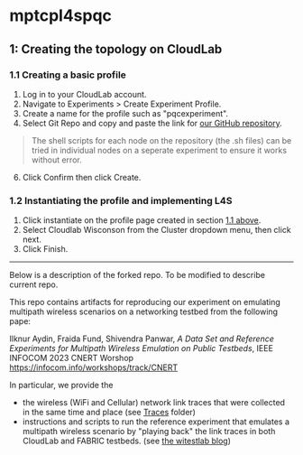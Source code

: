 # mptcpl4spqc
## 1: Creating the topology on CloudLab
### 1.1 Creating a basic profile
1. Log in to your CloudLab account.
2. Navigate to Experiments > Create Experiment Profile.
3. Create a name for the profile such as "pqcexperiment".
4. Select Git Repo and copy and paste the link for [our GitHub repository](https://github.com/shamsWMM/Multipath-Wireless-Link-Traces.git).
  > The shell scripts for each node on the repository (the .sh files) can be tried in individual nodes on a seperate experiment to ensure it works without error.
6. Click Confirm then click Create.
### 1.2 Instantiating the profile and implementing L4S
1. Click instantiate on the profile page created in section [1.1 above](#11-Creating-a-basic-profile).
2. Select Cloudlab Wisconson from the Cluster dropdown menu, then click next.
3. Click Finish. 







-------------------------

Below is a description of the forked repo. To be modified to describe current repo.

This repo contains artifacts for reproducing our experiment on emulating multipath wireless scenarios on a networking testbed from the following pape:

Ilknur Aydin, Fraida Fund, Shivendra Panwar, _A Data Set and Reference Experiments for Multipath Wireless Emulation on Public Testbeds_, IEEE INFOCOM 2023 CNERT Worshop
https://infocom.info/workshops/track/CNERT

In particular, we provide the  
* the wireless (WiFi and Cellular) network link traces that were collected in the same time and place (see [Traces](Traces) folder)
* instructions and scripts to run the reference experiment that emulates a multipath wireless scenario by "playing back" the link traces in both CloudLab and FABRIC testbeds. (see [the witestlab blog](https://witestlab.poly.edu/blog/emulating-multipath-wireless/))
